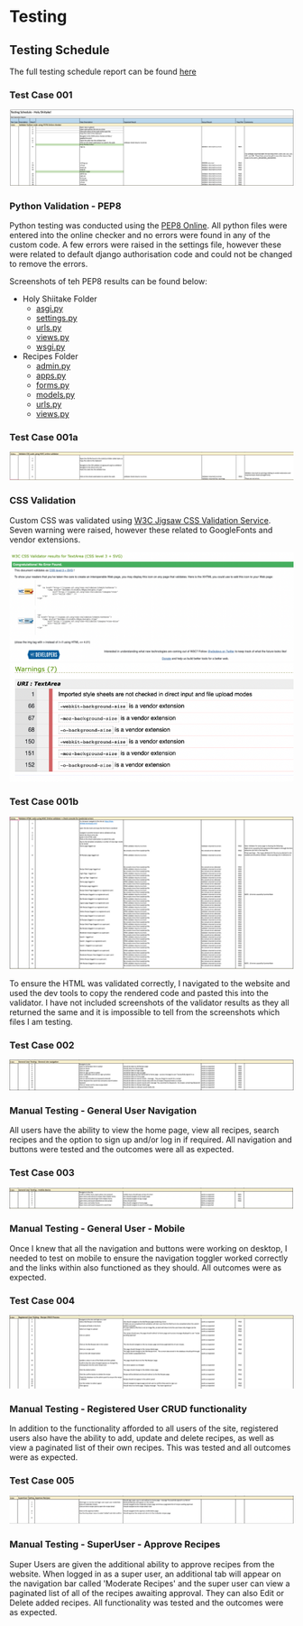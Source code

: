 # Testing

## Testing Schedule

The full testing schedule report can be found [here](docs/testing/testing-schedule-holy-shiitake.numbers)

### Test Case 001
![Test Case 001](docs/testing/PEP8-validation.png)

### Python Validation - PEP8

Python testing was conducted using the [PEP8 Online](http://pep8online.com/).  All python files were entered into the online checker and no errors were found in any of the custom code.  A few errors were raised in the settings file, however these were related to default django authorisation code and could not be changed to remove the errors.

Screenshots of teh PEP8 results can be found below:
* Holy Shiitake Folder
    * [asgi.py](docs/testing/PEP8-HS-asgi.png)
    * [settings.py](docs/testing/PEP8-HS-settings.png)
    * [urls.py](docs/testing/PEP8-HS-urls.png)
    * [views.py](docs/testing/PEP8-HS-views.png)
    * [wsgi.py](docs/testing/PEP8-HS-wsgi.png)
* Recipes Folder
    * [admin.py](docs/testing/PEP8-R-admin.png)
    * [apps.py](docs/testing/PEP8-R-apps.png)
    * [forms.py](docs/testing/PEP8-R-forms.png)
    * [models.py](docs/testing/PEP8-R-models.png)
    * [urls.py](docs/testing/PEP8-R-urls.png)
    * [views.py](docs/testing/PEP8-R-views.png)

### Test Case 001a
![Test Case 001a](docs/testing/css-validation.png)

### CSS Validation

Custom CSS was validated using [W3C Jigsaw CSS Validation Service](https://jigsaw.w3.org/css-validator/). Seven warning were raised, however these related to GoogleFonts and vendor extensions. 

![CSS Validation Screenshot](docs/testing/css-validation-screenshot.png)
![CSS Validation Warnings](docs/testing/css-warnings.png)

### Test Case 001b

![Test Case 001b](docs/testing/html-testing-report.png)

To ensure the HTML was validated correctly, I navigated to the website and used the dev tools to copy the rendered code and pasted this into the validator.  I have not included screenshots of the validator results as they all returned the same and it is impossible to tell from the screenshots which files I am testing. 

### Test Case 002

![Test Case 002](docs/testing/tc02manual-testing-generaluser-navigation.png)

### Manual Testing - General User Navigation

All users have the ability to view the home page, view all recipes, search recipes and the option to sign up and/or log in if required.  All navigation and buttons were tested and the outcomes were all as expected. 

### Test Case 003

![Test Case 003](docs/testing/tc03manual-testing-generaluser-mobile.png)

### Manual Testing - General User - Mobile

Once I knew that all the navigation and buttons were working on desktop, I needed to test on mobile to ensure the navigation toggler worked correctly and the links within also functioned as they should.  All outcomes were as expected. 

### Test Case 004

![Test Case 004](docs/testing/tc04manual-testing-registereduser.png)

### Manual Testing - Registered User CRUD functionality

In addition to the functionality afforded to all users of the site, registered users also have the ability to add, update and delete recipes, as well as view a paginated list of their own recipes.  This was tested and all outcomes were as expected. 

### Test Case 005

![Test Case 005](docs/testing/tc05manual-testing-superuser.png)

### Manual Testing - SuperUser - Approve Recipes

Super Users are given the additional ability to approve recipes from the website.  When logged in as a super user, an additional tab will appear on the navigation bar called 'Moderate Recipes' and the super user can view a paginated list of all of the recipes awaiting approval.  They can also Edit or Delete added recipes.  All functionality was tested and the outcomes were as expected.

